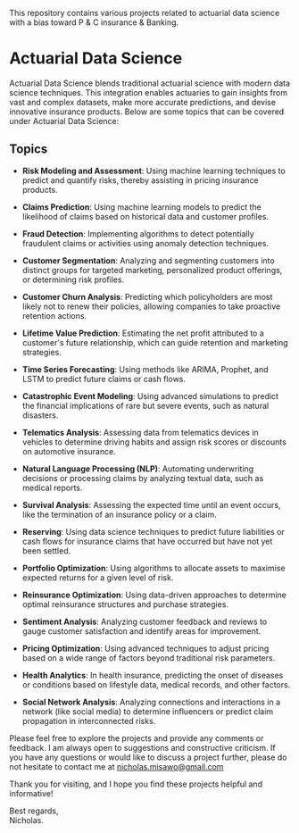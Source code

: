 This repository contains various projects related to actuarial data science with a bias toward P & C insurance & Banking.

# Actuarial Data Science

Actuarial Data Science blends traditional actuarial science with modern data science techniques. This integration enables actuaries to gain insights from vast and complex datasets, make more accurate predictions, and devise innovative insurance products. Below are some topics that can be covered under Actuarial Data Science:

## Topics

- **Risk Modeling and Assessment**: Using machine learning techniques to predict and quantify risks, thereby assisting in pricing insurance products.
  
- **Claims Prediction**: Using machine learning models to predict the likelihood of claims based on historical data and customer profiles.
  
- **Fraud Detection**: Implementing algorithms to detect potentially fraudulent claims or activities using anomaly detection techniques.
  
- **Customer Segmentation**: Analyzing and segmenting customers into distinct groups for targeted marketing, personalized product offerings, or determining risk profiles.
  
- **Customer Churn Analysis**: Predicting which policyholders are most likely not to renew their policies, allowing companies to take proactive retention actions.
  
- **Lifetime Value Prediction**: Estimating the net profit attributed to a customer's future relationship, which can guide retention and marketing strategies.
  
- **Time Series Forecasting**: Using methods like ARIMA, Prophet, and LSTM to predict future claims or cash flows.
  
- **Catastrophic Event Modeling**: Using advanced simulations to predict the financial implications of rare but severe events, such as natural disasters.
  
- **Telematics Analysis**: Assessing data from telematics devices in vehicles to determine driving habits and assign risk scores or discounts on automotive insurance.
  
- **Natural Language Processing (NLP)**: Automating underwriting decisions or processing claims by analyzing textual data, such as medical reports.
  
- **Survival Analysis**: Assessing the expected time until an event occurs, like the termination of an insurance policy or a claim.
  
- **Reserving**: Using data science techniques to predict future liabilities or cash flows for insurance claims that have occurred but have not yet been settled.
  
- **Portfolio Optimization**: Using algorithms to allocate assets to maximise expected returns for a given level of risk.
  
- **Reinsurance Optimization**: Using data-driven approaches to determine optimal reinsurance structures and purchase strategies.
  
- **Sentiment Analysis**: Analyzing customer feedback and reviews to gauge customer satisfaction and identify areas for improvement.
  
- **Pricing Optimization**: Using advanced techniques to adjust pricing based on a wide range of factors beyond traditional risk parameters.
  
- **Health Analytics**: In health insurance, predicting the onset of diseases or conditions based on lifestyle data, medical records, and other factors.
  
- **Social Network Analysis**: Analyzing connections and interactions in a network (like social media) to determine influencers or predict claim propagation in interconnected risks.

Please feel free to explore the projects and provide any comments or feedback. I am always open to suggestions and constructive criticism. If you have any questions or would like to discuss a project further, please do not hesitate to contact me at nicholas.misawo@gmail.com

Thank you for visiting, and I hope you find these projects helpful and informative!

Best regards,</br>
Nicholas.
